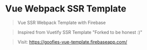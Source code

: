# Vue Webpack SSR Template

> Vue SSR Webpack Template with Firebase

> Inspired from Vuetify SSR Template "Forked to be honest :)"

> Visit: https://goofies-vue-template.firebaseapp.com/